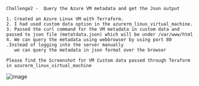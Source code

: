 

    Challenge2 -  Query the Azure VM metadata and get the Json output
    
    1. Created an Azure Linux VM with Terraform.
    2. I had used custom data option in the azurerm_linux_virtual_machine.
    3. Passed the curl command for the VM metadata in custom data and  passed to json file (metatdata.json) which will be under /var/www/html
    4. We can query the metadata using webbrowser by using port 80 .Instead of logging into the server manually 
       we can query the metadata in json format over the browser
    
    Please find the Screenshot for VM Custom data passed through Teraform in azurerm_linux_virtual_machine
    
   
![image](https://user-images.githubusercontent.com/106945519/177028463-2e16fc19-2cb5-43ef-b28d-831a6d4186a4.png)

